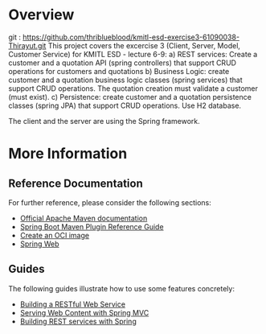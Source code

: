 # Overview
git : https://github.com/thriblueblood/kmitl-esd-exercise3-61090038-Thirayut.git
This project covers the excercise 3 (Client, Server, Model, Customer Service) for KMITL ESD - lecture 6-9:
a) REST services: Create a customer and a quotation API (spring controllers) that support CRUD operations for customers and quotations
b) Business Logic: create customer and a quotation business logic classes (spring services) that support CRUD operations. The quotation creation must validate a customer (must exist).
c) Persistence: create customer and a quotation persistence classes (spring JPA) that support CRUD operations. Use H2 database.

The client and the server are using the Spring framework.

# More Information

## Reference Documentation
For further reference, please consider the following sections:

* [Official Apache Maven documentation](https://maven.apache.org/guides/index.html)
* [Spring Boot Maven Plugin Reference Guide](https://docs.spring.io/spring-boot/docs/2.4.0-SNAPSHOT/maven-plugin/reference/html/)
* [Create an OCI image](https://docs.spring.io/spring-boot/docs/2.4.0-SNAPSHOT/maven-plugin/reference/html/#build-image)
* [Spring Web](https://docs.spring.io/spring-boot/docs/2.3.3.RELEASE/reference/htmlsingle/#boot-features-developing-web-applications)

## Guides
The following guides illustrate how to use some features concretely:

* [Building a RESTful Web Service](https://spring.io/guides/gs/rest-service/)
* [Serving Web Content with Spring MVC](https://spring.io/guides/gs/serving-web-content/)
* [Building REST services with Spring](https://spring.io/guides/tutorials/bookmarks/)

